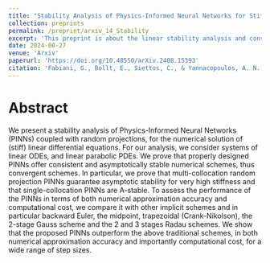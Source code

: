```yaml
---
title: "Stability Analysis of Physics-Informed Neural Networks for Stiff Linear Differential Equations"
collection: preprints
permalink: /preprint/arxiv_14_Stability
excerpt: 'This preprint is about the linear stability analysis and consistency of Phyisics-informed neural networks based on random projections (PIRPNNs)'
date: 2024-08-27
venue: 'Arxiv'
paperurl: 'https://doi.org/10.48550/arXiv.2408.15393'
citation: 'Fabiani, G., Bollt, E., Siettos, C., & Yannacopoulos, A. N. (2024). Stability Analysis of Physics-Informed Neural Networks for Stiff Linear Differential Equations. arXiv preprint arXiv:2408.15393.'
---
```


Abstract
=====
We present a stability analysis of Physics-Informed Neural Networks (PINNs) coupled with random projections, for the numerical solution of (stiff) linear differential equations. For our analysis, we consider systems of linear ODEs, and linear parabolic PDEs. We prove that properly designed PINNs offer consistent and asymptotically stable numerical schemes, thus convergent schemes. In particular, we prove that multi-collocation random projection PINNs guarantee asymptotic stability for very high stiffness and that single-collocation PINNs are A-stable. To assess the performance of the PINNs in terms of both numerical approximation accuracy and computational cost, we compare it with other implicit schemes and in particular backward Euler, the midpoint, trapezoidal (Crank-Nikolson), the 2-stage Gauss scheme and the 2 and 3 stages Radau schemes. We show that the proposed PINNs outperform the above traditional schemes, in both numerical approximation accuracy and importantly computational cost, for a wide range of step sizes.
